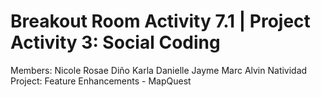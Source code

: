 # Breakout Room Activity 7.1 | Project Activity 3: Social Coding
Members: 
Nicole Rosae Diño
Karla Danielle Jayme
Marc Alvin Natividad
Project: Feature Enhancements - MapQuest
